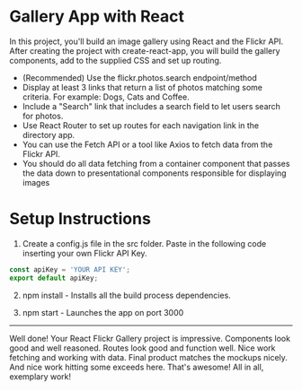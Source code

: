 # Gallery App with React

In this project, you'll build an image gallery using React and the Flickr API. After creating the project with create-react-app, you will build the gallery components, add to the supplied CSS and set up routing.

* (Recommended) Use the flickr.photos.search endpoint/method
* Display at least 3 links that return a list of photos matching some criteria. For example: Dogs, Cats and Coffee.
* Include a "Search" link that includes a search field to let users search for photos.
* Use React Router to set up routes for each navigation link in the directory app.
* You can use the Fetch API or a tool like Axios to fetch data from the Flickr API.
* You should do all data fetching from a container component that passes the data down to presentational components responsible for displaying images

# Setup Instructions

1) Create a config.js file in the src folder.  Paste in the following code inserting your own Flickr API Key.

```JavaScript
const apiKey = 'YOUR API KEY';
export default apiKey;
```


2) npm install - Installs all the build process dependencies.

3) npm start - Launches the app on port 3000

---

Well done! Your React Flickr Gallery project is impressive. Components look good and well reasoned. Routes look good and function well. Nice work fetching and working with data. Final product matches the mockups nicely. And nice work hitting some exceeds here. That's awesome! All in all, exemplary work!